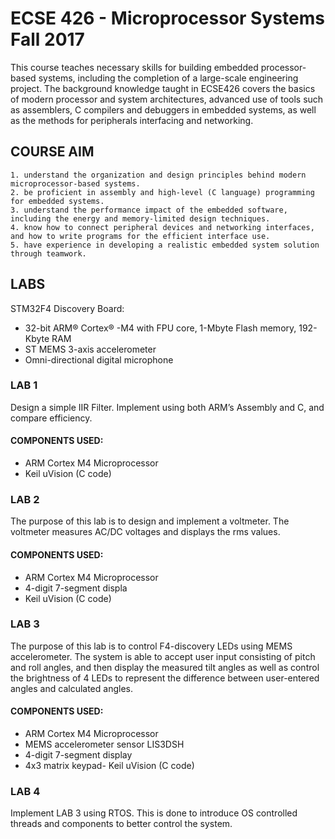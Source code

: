 # ECSE 426 - Microprocessor Systems Fall 2017
This course teaches necessary skills for building embedded processor-based systems, including the completion of a large-scale engineering project. The background knowledge taught in ECSE426 covers the basics of modern processor and system architectures, advanced use of tools such as assemblers, C compilers and debuggers in embedded systems, as well as the methods for peripherals interfacing and networking.
## COURSE AIM
	1. understand the organization and design principles behind modern microprocessor-based systems.
	2. be proficient in assembly and high-level (C language) programming for embedded systems.
	3. understand the performance impact of the embedded software, including the energy and memory-limited design techniques.
	4. know how to connect peripheral devices and networking interfaces, and how to write programs for the efficient interface use.
	5. have experience in developing a realistic embedded system solution through teamwork.
## LABS
STM32F4 Discovery Board:
- 32-bit ARM® Cortex® -M4 with FPU 
core, 1-Mbyte Flash memory, 192-
Kbyte RAM
- ST MEMS 3-axis accelerometer
- Omni-directional digital microphone

### LAB 1
Design a simple IIR Filter. Implement using both ARM’s Assembly and C, and compare efficiency.

#### COMPONENTS USED:
- ARM Cortex M4 Microprocessor
- Keil uVision (C code)

### LAB 2
The purpose of this lab is to design and implement a voltmeter. The voltmeter measures AC/DC voltages and displays the rms values.

#### COMPONENTS USED:
- ARM Cortex M4 Microprocessor
- 4-digit 7-segment displa
- Keil uVision (C code)

### LAB 3
The purpose of this lab is to control F4-discovery LEDs using MEMS accelerometer. The system is able to accept user input consisting of pitch and roll angles, and then display the measured tilt angles as well as control the brightness of 4 LEDs to represent the difference between user-entered angles and calculated angles.

#### COMPONENTS USED:
- ARM Cortex M4 Microprocessor
- MEMS accelerometer sensor LIS3DSH
- 4-digit 7-segment display
- 4x3 matrix keypad- Keil uVision (C code)

### LAB 4
Implement LAB 3 using RTOS. This is done to introduce OS controlled threads and components to better control the system.
